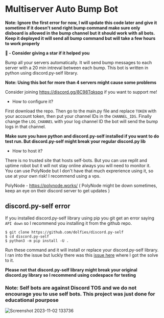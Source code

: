 # Multiserver Auto Bump Bot

**Note: Ignore the first error for now, I will update this code later and give it sometime if it doesn't send right bump command make sure only disboard is allowed in the bump channel but it should work with all bots. Keep it deployed it will send all bump command but will take a few hours to work properly**

**🌠 - Consider giving a star if it helped you**

Bump all your servers automatically. It will send bump messages to each server with a 20 min intreval between each bump.
This bot is written in python using discord.py-self library.

**Note: Using this bot for more than 4 servers might cause some problems**

Consider joining https://discord.gg/8C98Tqkspq if you want to support me!

- How to configure it?

First download the repo. Then go to the main.py file and replace `TOKEN` with your account token, then put your channel IDs in the `CHANNEL_IDS`. Finally change the `LOG_CHANNEL` with your log channel ID the bot will send the bump logs in that channel.

**Make sure you have python and discord.py-self installed if you want to do test run. But discord.py-self might break your regular discord.py lib**

- How to host it?

There is no trusted site that hosts self-bots. But you can use replit and uptime robot but it will not stay online always you will need to monitor it. You can use PolyNode but I don't have that much exprerience using it, so use at your own risk! I recommend using a vps.

PolyNode - https://polynode.works/
( PolyNode might be down sometimes, keep an eye on their discord server to get updates )

## discord.py-self error
If you installed discord.py-self library using pip you git get an error saying `API down` so I recommend you installing it from the github repo.

```
$ git clone https://github.com/dolfies/discord.py-self
$ cd discord.py-self
$ python3 -m pip install -U .
```

Run these command and it will install or replace your discord.py-self library. I ran into the issue but luckly there was this [issue here](https://github.com/dolfies/discord.py-self/issues/597) where I got the solve to it.

**Please not that discord.py-self library might break your original discord.py library so I recommend using codespace for testing**

### Note: Self bots are against Discord TOS and we do not encourage you to use self bots. This project was just done for educational pourpose

![Screenshot 2023-11-02 133736](https://github.com/kiyoopon/multiserver-bumper/assets/87245088/eb842b7b-205e-474a-a004-a26fb2972395)
